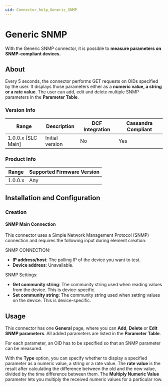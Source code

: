 ```yaml
---
uid: Connector_help_Generic_SNMP
---
```


# Generic SNMP

With the Generic SNMP connector, it is possible to **measure parameters on SNMP-compliant devices.**

## About

Every 5 seconds, the connector performs GET requests on OIDs specified by the user. It displays those parameters either as a **numeric value, a string or a rate value**. The user can add, edit and delete multiple SNMP parameters in the **Parameter Table**.

### Version Info

| Range | Description | DCF Integration | Cassandra Compliant |
|----------------------|-----------------|---------------------|-------------------------|
| 1.0.0.x [SLC Main]   | Initial version | No                  | Yes                     |

### Product Info

| Range | Supported Firmware Version |
|------------------|-----------------------------|
| 1.0.0.x          | Any                         |

## Installation and Configuration

### Creation

#### SNMP Main Connection

This connector uses a Simple Network Management Protocol (SNMP) connection and requires the following input during element creation:

SNMP CONNECTION:

- **IP address/host**: The polling IP of the device you want to test.
- **Device address**: Unavailable.

SNMP Settings:

- **Get community string**: The community string used when reading values from the device. This is device-specific.
- **Set community string**: The community string used when setting values on the device. This is device-specific.

## Usage

This connector has one **General** page, where you can **Add**, **Delete** or **Edit SNMP parameters**. All added parameters are listed in the **Parameter Table**.

For each parameter, an OID has to be specified so that an SNMP parameter can be measured.

With the **Type** option, you can specify whether to display a specified parameter as a numeric value, a string or a rate value. The **rate value** is the result after calculating the difference between the old and the new value, divided by the time difference between them. The **Multiply Numeric Value** parameter lets you multiply the received numeric values for a particular row.
